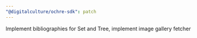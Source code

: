 ```yaml
---
"@digitalculture/ochre-sdk": patch
---
```


Implement bibliographies for Set and Tree, implement image gallery fetcher
